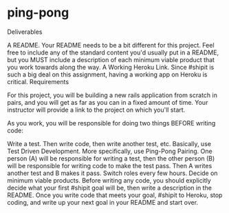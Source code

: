 # ping-pong

Deliverables

A README. Your README needs to be a bit different for this project. Feel free to include any of the standard content you'd usually put in a README, but you MUST include a description of each minimum viable product that you work towards along the way.
A Working Heroku Link. Since #shipit is such a big deal on this assignment, having a working app on Heroku is critical.
Requirements

For this project, you will be building a new rails application from scratch in pairs, and you will get as far as you can in a fixed amount of time. Your instructor will provide a link to the project on which you'll start.

As you work, you will be responsible for doing two things BEFORE writing code:

Write a test. Then write code, then write another test, etc. Basically, use Test Driven Development. More specifically, use Ping-Pong Pairing. One person (A) will be responsible for writing a test, then the other person (B) will be responsible for writing code to make the test pass. Then A writes another test and B makes it pass. Switch roles every few hours.
Decide on minimum viable products. Before writing any code, you should explicitly decide what your first #shipit goal will be, then write a description in the README. Once you write code that meets your goal, #shipit to Heroku, stop coding, and write up your next goal in your README and start over.
